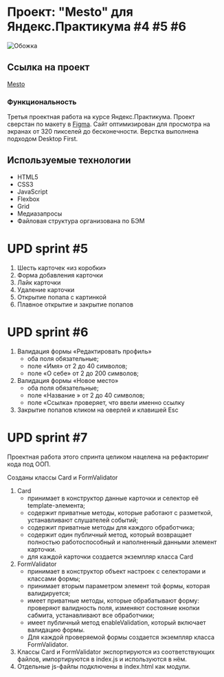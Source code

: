 # Проект: "Mesto" для Яндекс.Практикума #4 #5 #6

![Обожка](https://user-images.githubusercontent.com/69466179/136699124-38c6d7db-75e2-4216-a87b-da5cfec75bd2.png)

## Ссылка на проект

[Mesto](https://airatmm.github.io/mesto)

### Функциональность
Третья проектная работа на курсе Яндекс.Практикума.
Проект сверстан по макету в [Figma](https://www.figma.com/file/2cn9N9jSkmxD84oJik7xL7/JavaScript.-Sprint-4?node-id=0%3A1). Сайт оптимизирован для просмотра на экранах от 320 пикселей до бесконечности. Верстка выполнена подходом Desktop First. 
 
## Используемые технологии

* HTML5
* CSS3
* JavaScript
* Flexbox
* Grid
* Медиазапросы
* Файловая структура организована по БЭМ

# UPD sprint #5

1. Шесть карточек «из коробки»
2. Форма добавления карточки
3. Лайк карточки
4. Удаление карточки
5. Открытие попапа с картинкой
6. Плавное открытие и закрытие попапов

# UPD sprint #6

1. Валидация формы «Редактировать профиль»
    * оба поля обязательные;
    * поле «Имя» от 2 до 40 символов;
    * поле «О себе» от 2 до 200 символов;
2. Валидация формы «Новое место»
    * оба поля обязательные;
    * поле «Название » от 2 до 40 символов;
    * поле «Ссылка» проверяет, что ввели именно ссылку
3. Закрытие попапов кликом на оверлей и клавишей Esc

# UPD sprint #7

Проектная работа этого спринта целиком нацелена на рефакторинг кода под ООП.

Созданы классы Card и FormValidator

1. Card
    * принимает в конструктор данные карточки и селектор её template-элемента;
    * содержит приватные методы, которые работают с разметкой, устанавливают слушателей событий;
    * содержит приватные методы для каждого обработчика;
    * содержит один публичный метод, который возвращает полностью работоспособный и наполненный данными элемент
      карточки.
    * для каждой карточки создается экземпляр класса Card
2. FormValidator
    * принимает в конструктор объект настроек с селекторами и классами формы;
    * принимает вторым параметром элемент той формы, которая валидируется;
    * имеет приватные методы, которые обрабатывают форму: проверяют валидность поля, изменяют состояние кнопки сабмита,
      устанавливают все обработчики;
    * имеет публичный метод enableValidation, который включает валидацию формы.
    * Для каждой проверяемой формы создается экземпляр класса FormValidator.
3. Классы Card и FormValidator экспортируются из соответствующих файлов, импортируются в index.js и используются в нём.
4. Отдельные js-файлы подключены в index.html как модули.